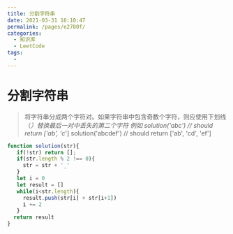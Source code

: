 ```yaml
---
title: 分割字符串
date: 2021-03-31 16:10:47
permalink: /pages/e2780f/
categories:
  - 知识库
  - LeetCode
tags:
  - 
---
```


# 分割字符串

> 将字符串分成两个字符对。如果字符串中包含奇数个字符，则应使用下划线（_）替换最后一对中丢失的第二个字符
> 例如 solution('abc') // should return ['ab', 'c_'] solution('abcdef') // should return ['ab', 'cd', 'ef']

```javascript
function solution(str){
   if(!str) return [];
   if(str.length % 2 !== 0){
     str = str + '_'
   }
   let i = 0
   let result = []
   while(i<str.length){
     result.push(str[i] + str[i+1])
     i += 2
   }
  return result
}
```